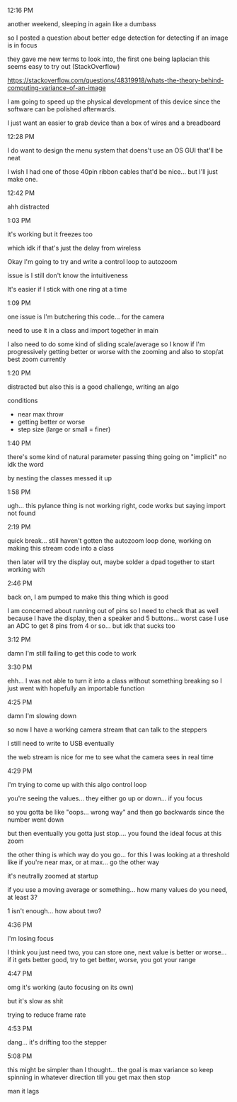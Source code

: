 12:16 PM

another weekend, sleeping in again like a dumbass

so I posted a question about better edge detection for detecting if an image is in focus

they gave me new terms to look into, the first one being laplacian this seems easy to try out (StackOverflow)

https://stackoverflow.com/questions/48319918/whats-the-theory-behind-computing-variance-of-an-image

I am going to speed up the physical development of this device since the software can be polished afterwards.

I just want an easier to grab device than a box of wires and a breadboard

12:28 PM

I do want to design the menu system that doens't use an OS GUI that'll be neat

I wish I had one of those 40pin ribbon cables that'd be nice... but I'll just make one.

12:42 PM

ahh distracted

1:03 PM

it's working but it freezes too

which idk if that's just the delay from wireless

Okay I'm going to try and write a control loop to autozoom

issue is I still don't know the intuitiveness

It's easier if I stick with one ring at a time

1:09 PM

one issue is I'm butchering this code... for the camera

need to use it in a class and import together in main

I also need to do some kind of sliding scale/average so I know if I'm progressively getting better or worse with the zooming and also to stop/at best zoom currently

1:20 PM

distracted but also this is a good challenge, writing an algo

conditions

- near max throw
- getting better or worse
- step size (large or small = finer)

1:40 PM

there's some kind of natural parameter passing thing going on "implicit" no idk the word

by nesting the classes messed it up

1:58 PM

ugh... this pylance thing is not working right, code works but saying import not found

2:19 PM

quick break... still haven't gotten the autozoom loop done, working on making this stream code into a class

then later will try the display out, maybe solder a dpad together to start working with

2:46 PM

back on, I am pumped to make this thing which is good

I am concerned about running out of pins so I need to check that as well because I have the display, then a speaker and 5 buttons... worst case I use an ADC to get 8 pins from 4 or so... but idk that sucks too

3:12 PM

damn I'm still failing to get this code to work

3:30 PM

ehh... I was not able to turn it into a class without something breaking so I just went with hopefully an importable function

4:25 PM

damn I'm slowing down

so now I have a working camera stream that can talk to the steppers

I still need to write to USB eventually

the web stream is nice for me to see what the camera sees in real time

4:29 PM

I'm trying to come up with this algo control loop

you're seeing the values... they either go up or down... if you focus

so you gotta be like "oops... wrong way" and then go backwards since the number went down

but then eventually you gotta just stop.... you found the ideal focus at this zoom

the other thing is which way do you go... for this I was looking at a threshold like if you're near max, or at max... go the other way

it's neutrally zoomed at startup

if you use a moving average or something... how many values do you need, at least 3?

1 isn't enough... how about two?

4:36 PM

I'm losing focus

I think you just need two, you can store one, next value is better or worse... if it gets better good, try to get better, worse, you got your range

4:47 PM

omg it's working (auto focusing on its own)

but it's slow as shit

trying to reduce frame rate

4:53 PM

dang... it's drifting too the stepper

5:08 PM

this might be simpler than I thought... the goal is max variance so keep spinning in whatever direction till you get max then stop

man it lags

